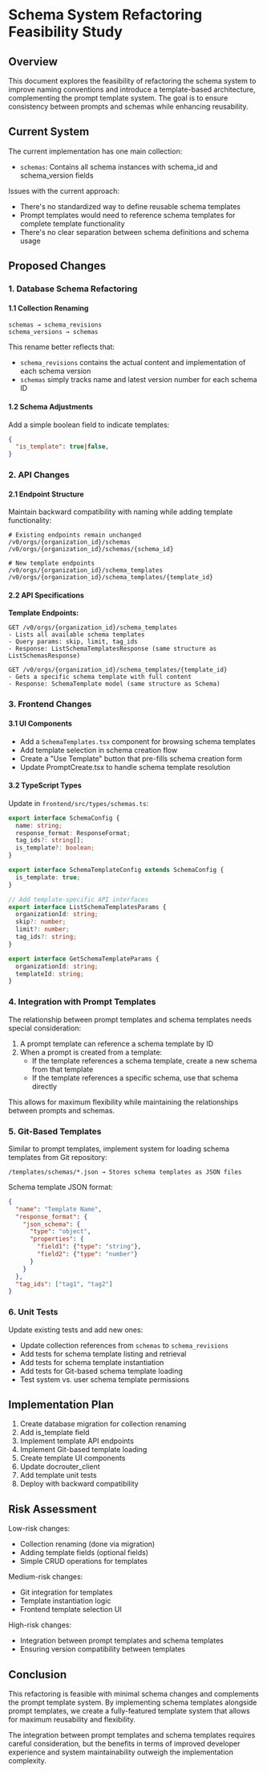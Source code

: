 # Schema System Refactoring Feasibility Study

## Overview

This document explores the feasibility of refactoring the schema system to improve naming conventions and introduce a template-based architecture, complementing the prompt template system. The goal is to ensure consistency between prompts and schemas while enhancing reusability.

## Current System

The current implementation has one main collection:
- `schemas`: Contains all schema instances with schema_id and schema_version fields

Issues with the current approach:
- There's no standardized way to define reusable schema templates
- Prompt templates would need to reference schema templates for complete template functionality
- There's no clear separation between schema definitions and schema usage

## Proposed Changes

### 1. Database Schema Refactoring

#### 1.1 Collection Renaming

```
schemas → schema_revisions
schema_versions → schemas
```

This rename better reflects that:
- `schema_revisions` contains the actual content and implementation of each schema version
- `schemas` simply tracks name and latest version number for each schema ID

#### 1.2 Schema Adjustments

Add a simple boolean field to indicate templates:
```json
{
  "is_template": true|false,
}
```

### 2. API Changes

#### 2.1 Endpoint Structure

Maintain backward compatibility with naming while adding template functionality:

```
# Existing endpoints remain unchanged
/v0/orgs/{organization_id}/schemas
/v0/orgs/{organization_id}/schemas/{schema_id}

# New template endpoints
/v0/orgs/{organization_id}/schema_templates
/v0/orgs/{organization_id}/schema_templates/{template_id}
```

#### 2.2 API Specifications

**Template Endpoints:**

```
GET /v0/orgs/{organization_id}/schema_templates
- Lists all available schema templates
- Query params: skip, limit, tag_ids
- Response: ListSchemaTemplatesResponse (same structure as ListSchemasResponse)

GET /v0/orgs/{organization_id}/schema_templates/{template_id}
- Gets a specific schema template with full content
- Response: SchemaTemplate model (same structure as Schema)
```

### 3. Frontend Changes

#### 3.1 UI Components

- Add a `SchemaTemplates.tsx` component for browsing schema templates
- Add template selection in schema creation flow
- Create a "Use Template" button that pre-fills schema creation form
- Update PromptCreate.tsx to handle schema template resolution

#### 3.2 TypeScript Types

Update in `frontend/src/types/schemas.ts`:
```typescript
export interface SchemaConfig {
  name: string;
  response_format: ResponseFormat;
  tag_ids?: string[];
  is_template?: boolean;
}

export interface SchemaTemplateConfig extends SchemaConfig {
  is_template: true;
}

// Add template-specific API interfaces
export interface ListSchemaTemplatesParams {
  organizationId: string;
  skip?: number;
  limit?: number;
  tag_ids?: string;
}

export interface GetSchemaTemplateParams {
  organizationId: string;
  templateId: string;
}
```

### 4. Integration with Prompt Templates

The relationship between prompt templates and schema templates needs special consideration:

1. A prompt template can reference a schema template by ID
2. When a prompt is created from a template:
   - If the template references a schema template, create a new schema from that template
   - If the template references a specific schema, use that schema directly

This allows for maximum flexibility while maintaining the relationships between prompts and schemas.

### 5. Git-Based Templates

Similar to prompt templates, implement system for loading schema templates from Git repository:

```
/templates/schemas/*.json → Stores schema templates as JSON files
```

Schema template JSON format:
```json
{
  "name": "Template Name",
  "response_format": {
    "json_schema": {
      "type": "object",
      "properties": {
        "field1": {"type": "string"},
        "field2": {"type": "number"}
      }
    }
  },
  "tag_ids": ["tag1", "tag2"]
}
```

### 6. Unit Tests

Update existing tests and add new ones:
- Update collection references from `schemas` to `schema_revisions`
- Add tests for schema template listing and retrieval
- Add tests for schema template instantiation
- Add tests for Git-based schema template loading
- Test system vs. user schema template permissions

## Implementation Plan

1. Create database migration for collection renaming
2. Add is_template field
3. Implement template API endpoints
4. Implement Git-based template loading
5. Create template UI components
6. Update docrouter_client
7. Add template unit tests
8. Deploy with backward compatibility

## Risk Assessment

Low-risk changes:
- Collection renaming (done via migration)
- Adding template fields (optional fields)
- Simple CRUD operations for templates

Medium-risk changes:
- Git integration for templates
- Template instantiation logic
- Frontend template selection UI

High-risk changes:
- Integration between prompt templates and schema templates
- Ensuring version compatibility between templates

## Conclusion

This refactoring is feasible with minimal schema changes and complements the prompt template system. By implementing schema templates alongside prompt templates, we create a fully-featured template system that allows for maximum reusability and flexibility.

The integration between prompt templates and schema templates requires careful consideration, but the benefits in terms of improved developer experience and system maintainability outweigh the implementation complexity.

